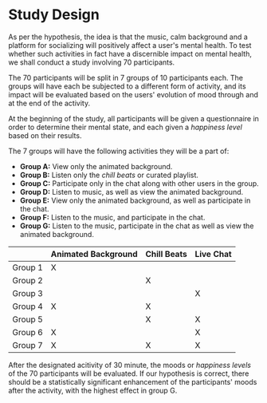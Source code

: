 # Study Design

As per the hypothesis, the idea is that the music, calm background and a platform for socializing will positively affect a user's mental health. To test whether such activities in fact have a discernible impact on mental health, we shall conduct a study involving 70 participants.

The 70 participants will be split in 7 groups of 10 participants each. The groups will have each be subjected to a different form of activity, and its impact will be evaluated based on the users' evolution of mood through and at the end of the activity. 

At the beginning of the study, all participants will be given a questionnaire in order to determine their mental state, and each given a *happiness level* based on their results.

The 7 groups will have the following activities they will be a part of:
- **Group A:** View only the animated background.
- **Group B:** Listen only the *chill beats* or curated playlist.
- **Group C:** Participate only in the chat along with other users in the group.
- **Group D:** Listen to music, as well as view the animated background.
- **Group E:** View only the animated background, as well as participate in the chat.
- **Group F:** Listen to the music, and participate in the chat.
- **Group G:** Listen to the music, participate in the chat as well as view the animated background.

|         | Animated Background | Chill Beats | Live Chat |
|---------|---------------------|-------------|-----------|
| Group 1 | X                   |             |           |
| Group 2 |                     | X           |           |
| Group 3 |                     |             | X         |
| Group 4 | X                   | X           |           |
| Group 5 |                     | X           | X         |
| Group 6 | X                   |             | X         |
| Group 7 | X                   | X           | X         |

After the designated acitivity of 30 minute, the moods or *happiness levels* of the 70 participants will be evaluated. If our hypothesis is correct, there should be a statistically significant enhancement of the participants' moods after the activity, with the highest effect in group G.
